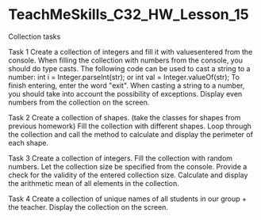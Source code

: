# TeachMeSkills_C32_HW_Lesson_15

Collection tasks

Task 1 Create a collection of integers and fill it with values ​​entered from the console. When filling the collection with numbers from the console, you should do type casts. The following code can be used to cast a string to a number: int i = Integer.parseInt(str); or int val = Integer.valueOf(str); To finish entering, enter the word "exit". When casting a string to a number, you should take into account the possibility of exceptions. Display even numbers from the collection on the screen.

Task 2 Create a collection of shapes. (take the classes for shapes from previous homework) Fill the collection with different shapes. Loop through the collection and call the method to calculate and display the perimeter of each shape.

Task 3 Create a collection of integers. Fill the collection with random numbers. Let the collection size be specified from the console. Provide a check for the validity of the entered collection size. Calculate and display the arithmetic mean of all elements in the collection.

Task 4 Create a collection of unique names of all students in our group + the teacher. Display the collection on the screen.
